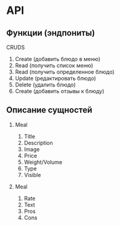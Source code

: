 # API

## Функции (эндпониты)

CRUDS
1. Create (добавить блюдо в меню)
2. Read (получить список меню)
3. Read (получить определенное блюдо)
4. Update (редактировать блюдо)
5. Delete (удалить блюдо)
6. Create (добавить отзывы к блюду)

## Описание сущностей

1. Meal
   1. Title
   2. Description
   3. Image
   4. Price
   5. Weight/Volume
   6. Type
   7. Visible

2. Meal
   1. Rate
   2. Text
   3. Pros
   4. Cons
